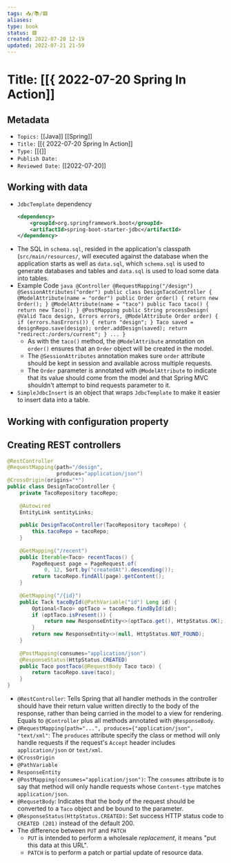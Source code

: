 ```yaml
---
tags: 📥️/📚️/🟥️
aliases:
type: book
status: 🟥️
created: 2022-07-20 12-19
updated: 2022-07-21 21-59
---
```


# Title: [[{ 2022-07-20 Spring In Action]]

## Metadata
- `Topics:` [[Java]] [[Spring]]
- `Title:` [[{ 2022-07-20 Spring In Action]]
- `Type:` [[{]]
- `Publish Date:` 
- `Reviewed Date:` [[2022-07-20]]


## Working with data
-  `JdbcTemplate` dependency
	  ```xml
	  <dependency>
		  <groupId>org.springframework.boot</groupId>
		  <artifactId>spring-boot-starter-jdbc</artifactId>
	  </dependency>
	  ```
- The SQL in `schema.sql`, resided in the application's classpath (`src/main/resources/`, will executed against the database when the application starts as well as `data.sql`, which `schema.sql` is used to generate databases and tables and `data.sql` is used to load some data into tables.
- Example Code
	  ```java
	  @Controller
	  @RequestMapping("/design")
	  @SessionAttributes("order")
	  public class DesignTacoController {
		  @ModelAttribute(name = "order")
		  public Order order() {
			  return new Order();
		  }
		  @ModelAttribute(name = "taco")
		  public Taco taco() {
			  return new Taco();
		  }
		  @PostMapping
		  public String processDesign(
				  @Valid Taco design, Errors errors,
				  @ModelAttribute Order order) {
			  if (errors.hasErrors()) {
			  return "design";
		  }
		  Taco saved = designRepo.save(design);
		  order.addDesign(saved);
			  return "redirect:/orders/current";
		  }
		  ...
	  }
      ```
	- As with the `taco()` method, the `@ModelAttribute` annotation on `order()` ensures that an `Order` object will be created in the model.
	- The `@SessionAttributes` annotation makes sure `order` attribute should be kept in session and available across multiple requests.
	- The `Order` parameter is annotated with `@ModelAttribute` to indicate that its value should come from the model and that Spring MVC shouldn't attempt to bind requests parameter to it.
- `SimpleJdbcInsert` is an object that wraps `JdbcTemplate` to make it easier to insert data into a table.











##  Working with configuration property


## Creating REST controllers
```java
@RestController
@RequestMapping(path="/design",
				produces="application/json")
@CrossOrigin(origins="*")
public class DesignTacoController {
	private TacoRepository tacoRepo;
	
	@Autowired
	EntityLink sentityLinks;
	
	public DesignTacoController(TacoRepository tacoRepo) {
		this.tacoRepo = tacoRepo;
	}
	
	@GetMapping("/recent")
	public Iterable<Taco> recentTacos() {
		PageRequest page = PageRequest.of(
			0, 12, Sort.by("createdAt").descending());
		return tacoRepo.findAll(page).getContent();
	}
	
	@GetMapping("/{id}")
	public Tack tacoById(@PathVariable("id") Long id) {
	    Optional<Taco> optTaco = tacoRepo.findById(id);
	    if (optTaco.isPresent()) {
	        return new ResponseEntity<>(optTaco.get(), HttpStatus.OK);
	    }
	    return new ResponseEntity<>(null, HttpStatus.NOT_FOUND);
	}
	
	@PostMapping(consumes="application/json")
	@ResponseStatus(HttpStatus.CREATED)
	public Taco postTaco(@RequestBody Taco taco) {
		return tacoRepo.save(taco);
	}
}
```
- `@RestController`: Tells Spring that all handler methods in the controller should have their return value written directly to the body of the response, rather than being carried in the model to a view for rendering. Equals to `@Controller` plus all methods annotated with `@ResponseBody`.
- `@RequestMapping(path="...", produces={"application/json", "text/xml"`: The `produces` attribute specify the class or method will only handle requests if the request's `Accept` header includes `application/json` or `text/xml`.
- `@CrossOrigin`
- `@PathVariable`
- `ResponseEntity`
- `@PostMapping(consumes="application/json")`: The `consumes` attribute is to say that method will only handle requests whose `Content-type` matches `application/json`.
- `@RequsetBody`: Indicates that the body of the request should be converted to a `Taco` object and be bound to the parameter.
- `@ResponseStatus(HttpStatus.CREATED)`: Set success HTTP status code to `CREATED (201)` instead of the default 200.
- The difference between `PUT` and `PATCH`
	- `PUT` is intended to perform a wholesale *replacement*, it means "put this data at this URL".
	- `PATCH` is to perform a patch or partial update of resource data.



